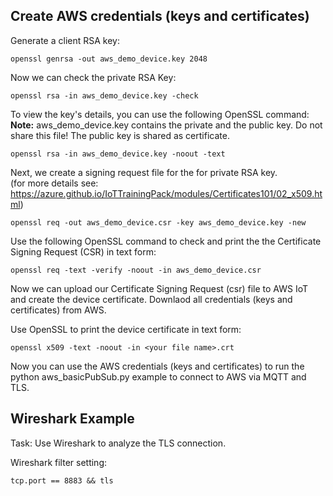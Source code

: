 ## Create AWS credentials (keys and certificates)

Generate a client RSA key:
```
openssl genrsa -out aws_demo_device.key 2048
```
Now we can check the private RSA Key:

```
openssl rsa -in aws_demo_device.key -check
```

To view the key's details, you can use the following OpenSSL command:
<b>Note:</b> aws_demo_device.key contains the private and the public key. Do not share this file!
The public key is shared as certificate.
```
openssl rsa -in aws_demo_device.key -noout -text
```

Next, we create a signing request file for the for private RSA key.<br> (for more details see: https://azure.github.io/IoTTrainingPack/modules/Certificates101/02_x509.html)

```
openssl req -out aws_demo_device.csr -key aws_demo_device.key -new
```

Use the following OpenSSL command to check and print the the Certificate Signing Request (CSR) in text form:

```
openssl req -text -verify -noout -in aws_demo_device.csr
```

Now we can upload our Certificate Signing Request (csr) file to AWS IoT and create the device certificate.
Downlaod all credentials (keys and certificates) from AWS.

Use OpenSSL to print the device certificate in text form:

```
openssl x509 -text -noout -in <your file name>.crt
```
Now you can use the AWS credentials (keys and certificates) to run the python aws_basicPubSub.py example to connect to AWS via MQTT and TLS. 

## Wireshark Example
Task: Use Wireshark to analyze the TLS connection.

Wireshark filter setting:

```
tcp.port == 8883 && tls
```
